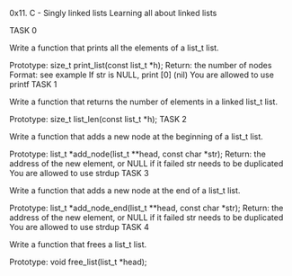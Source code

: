 0x11. C - Singly linked lists
Learning all about linked lists

TASK 0

Write a function that prints all the elements of a list_t list.

Prototype: size_t print_list(const list_t *h);
Return: the number of nodes
Format: see example
If str is NULL, print [0] (nil)
You are allowed to use printf
TASK 1

Write a function that returns the number of elements in a linked list_t list.

Prototype: size_t list_len(const list_t *h);
TASK 2

Write a function that adds a new node at the beginning of a list_t list.

Prototype: list_t *add_node(list_t **head, const char *str);
Return: the address of the new element, or NULL if it failed
str needs to be duplicated
You are allowed to use strdup
TASK 3

Write a function that adds a new node at the end of a list_t list.

Prototype: list_t *add_node_end(list_t **head, const char *str);
Return: the address of the new element, or NULL if it failed
str needs to be duplicated
You are allowed to use strdup
TASK 4

Write a function that frees a list_t list.

Prototype: void free_list(list_t *head);

